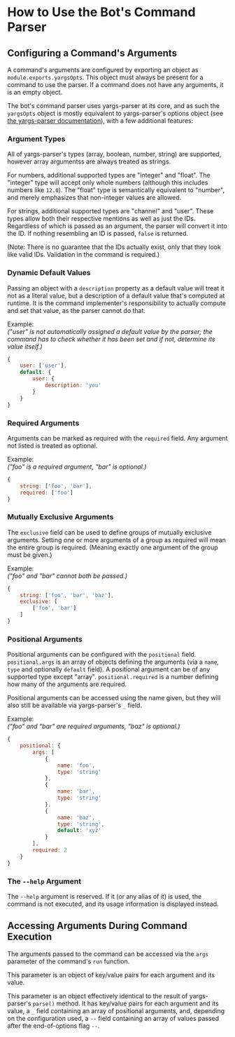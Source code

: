 # How to Use the Bot's Command Parser

## Configuring a Command's Arguments

A command's arguments are configured by exporting an object as `module.exports.yargsOpts`. This object must always be present for a command to use the parser. If a command does not have any arguments, it is an empty object.

The bot's command parser uses yargs-parser at its core, and as such the `yargsOpts` object is mostly equivalent to yargs-parser's options object (see [the yargs-parser documentation](https://github.com/yargs/yargs-parser/tree/v10.1.0#requireyargs-parserargs-opts)), with a few additional features:

### Argument Types

All of yargs-parser's types (array, boolean, number, string) are supported, however array argumentss are always treated as strings.

For numbers, additional supported types are "integer" and "float". The "integer" type will accept only whole numbers (although this includes numbers like `12.0`). The "float" type is semantically equivalent to "number", and merely emphasizes that non-integer values are allowed.

For strings, additional supported types are "channel" and "user". These types allow both their respective mentions as well as just the IDs. Regardless of which is passed as an argument, the parser will convert it into the ID. If nothing resembling an ID is passed, `false` is returned.

(Note: There is no guarantee that the IDs actually exist, only that they look like valid IDs. Validation in the command is required.)

### Dynamic Default Values

Passing an object with a `description` property as a default value will treat it not as a literal value, but a description of a default value
that's computed at runtime. It is the command implementer's responsibility to actually compute and set that value, as the parser cannot do that.

Example:  
*("user" is not automatically assigned a default value by the parser; the command has to check whether it has been set and if not, determine its value itself.)*

```javascript
{
    user: ['user'],
    default: {
        user: {
            description: 'you'
        }
    }
}
```

### Required Arguments

Arguments can be marked as required with the `required` field. Any argument not listed is treated as optional.

Example:  
*("foo" is a required argument, "bar" is optional.)*

```javascript
{
    string: ['foo', 'bar'],
    required: ['foo']
}
```

### Mutually Exclusive Arguments

The `exclusive` field can be used to define groups of mutually exclusive arguments. Setting one or more arguments of a group as required will mean the entire group is required. (Meaning exactly one argument of the group must be given.)

Example:  
*("foo" and "bar" cannot both be passed.)*

```javascript
{
    string: ['foo', 'bar', 'baz'],
    exclusive: [
        ['foo', 'bar']
    ]
}
```

### Positional Arguments

Positional arguments can be configured with the `positional` field. `positional.args` is an array of objects defining the arguments (via a `name`, `type` and optionally `default` field). A positional argument can be of any supported type except "array". `positional.required` is a number defining how many of the arguments are required.

Positional arguments can be accessed using the name given, but they will also still be available via yargs-parser's `_` field.

Example:  
*("foo" and "bar" are required arguments, "baz" is optional.)*

```javascript
{
    positional: {
        args: [
            {
                name: 'foo',
                type: 'string'
            },
            {
                name: 'bar',
                type: 'string'
            },
            {
                name: 'baz',
                type: 'string',
                default: 'xyz'
            }
        ],
        required: 2
    }
}
```

### The `--help` Argument

The `--help` argument is reserved. If it (or any alias of it) is used, the command is not executed, and its usage information is displayed instead.

## Accessing Arguments During Command Execution

The arguments passed to the command can be accessed via the `args` parameter of the command's `run` function.

This parameter is an object of key/value pairs for each argument and its value.

This parameter is an object effectively identical to the result of yargs-parser's `parse()` method. It has key/value pairs for each argument and its value, a `_` field containing an array of positional arguments, and, depending on the configuration used, a `--` field containing an array of values passed after the end-of-options flag `--`.

